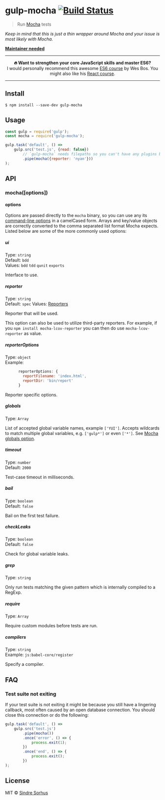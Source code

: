 # gulp-mocha [![Build Status](https://travis-ci.org/sindresorhus/gulp-mocha.svg?branch=master)](https://travis-ci.org/sindresorhus/gulp-mocha)

> Run [Mocha](https://github.com/mochajs/mocha) tests

*Keep in mind that this is just a thin wrapper around Mocha and your issue is most likely with Mocha.*

**[Maintainer needed](https://github.com/sindresorhus/gulp-mocha/issues/128)**

---

<p align="center"><b>🔥 Want to strengthen your core JavaScript skills and master ES6?</b><br>I would personally recommend this awesome <a href="https://ES6.io/friend/AWESOME">ES6 course</a> by Wes Bos. You might also like his <a href="https://ReactForBeginners.com/friend/AWESOME">React course</a>.</p>

---


## Install

```
$ npm install --save-dev gulp-mocha
```


## Usage

```js
const gulp = require('gulp');
const mocha = require('gulp-mocha');

gulp.task('default', () =>
	gulp.src('test.js', {read: false})
		// `gulp-mocha` needs filepaths so you can't have any plugins before it
		.pipe(mocha({reporter: 'nyan'}))
);
```


## API

### mocha([options])

#### options

Options are passed directly to the `mocha` binary, so you can use any its [command-line options](http://mochajs.org/#usage) in a camelCased form. Arrays and key/value objects are correctly converted to the comma separated list format Mocha expects. Listed below are some of the more commonly used options:


##### ui

Type: `string`<br>
Default: `bdd`<br>
Values: `bdd` `tdd` `qunit` `exports`

Interface to use.

##### reporter

Type: `string`<br>
Default: `spec`
Values: [Reporters](https://github.com/mochajs/mocha/tree/master/lib/reporters)

Reporter that will be used.

This option can also be used to utilize third-party reporters. For example, if you `npm install mocha-lcov-reporter` you can then do use `mocha-lcov-reporter` as value.

##### reporterOptions

Type: `object`<br>
Example:
```js
      reporterOptions: {
        reportFilename: 'index.html',
        reportDir: 'bin/report'
      }
```

Reporter specific options.

##### globals

Type: `Array`

List of accepted global variable names, example `['YUI']`. Accepts wildcards to match multiple global variables, e.g. `['gulp*']` or even `['*']`. See [Mocha globals option](http://mochajs.org/#globals-option).

##### timeout

Type: `number`<br>
Default: `2000`

Test-case timeout in milliseconds.

##### bail

Type: `boolean`<br>
Default: `false`

Bail on the first test failure.

##### checkLeaks

Type: `boolean`<br>
Default: `false`

Check for global variable leaks.

##### grep

Type: `string`

Only run tests matching the given pattern which is internally compiled to a RegExp.

##### require

Type: `Array`

Require custom modules before tests are run.

##### compilers

Type: `string`<br>
Example: `js:babel-core/register`

Specify a compiler.


## FAQ

### Test suite not exiting

If your test suite is not exiting it might be because you still have a lingering callback, most often caused by an open database connection. You should close this connection or do the following:

```js
gulp.task('default', () =>
	gulp.src('test.js')
		.pipe(mocha())
		.once('error', () => {
			process.exit(1);
		})
		.once('end', () => {
			process.exit();
		})
);
```


## License

MIT © [Sindre Sorhus](https://sindresorhus.com)
